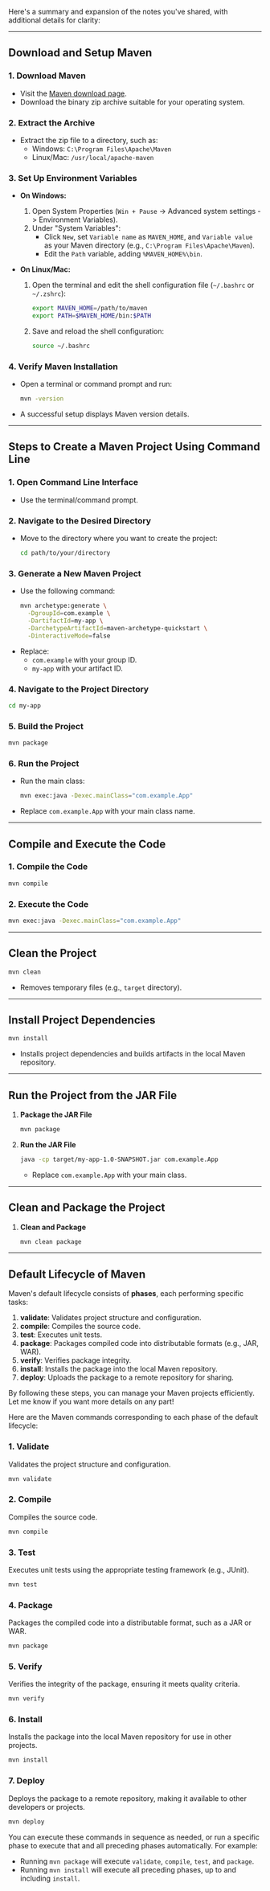 Here's a summary and expansion of the notes you've shared, with additional details for clarity:

---

## **Download and Setup Maven**

### 1. **Download Maven**
   - Visit the [Maven download page](https://maven.apache.org/download.cgi).
   - Download the binary zip archive suitable for your operating system.

### 2. **Extract the Archive**
   - Extract the zip file to a directory, such as:
     - Windows: `C:\Program Files\Apache\Maven`
     - Linux/Mac: `/usr/local/apache-maven`

### 3. **Set Up Environment Variables**
   - **On Windows:**
     1. Open System Properties (`Win + Pause` -> Advanced system settings -> Environment Variables).
     2. Under "System Variables":
        - Click `New`, set `Variable name` as `MAVEN_HOME`, and `Variable value` as your Maven directory (e.g., `C:\Program Files\Apache\Maven`).
        - Edit the `Path` variable, adding `%MAVEN_HOME%\bin`.

   - **On Linux/Mac:**
     1. Open the terminal and edit the shell configuration file (`~/.bashrc` or `~/.zshrc`):
        ```bash
        export MAVEN_HOME=/path/to/maven
        export PATH=$MAVEN_HOME/bin:$PATH
        ```
     2. Save and reload the shell configuration:
        ```bash
        source ~/.bashrc
        ```

### 4. **Verify Maven Installation**
   - Open a terminal or command prompt and run:
     ```bash
     mvn -version
     ```
   - A successful setup displays Maven version details.

---

## **Steps to Create a Maven Project Using Command Line**

### 1. **Open Command Line Interface**
   - Use the terminal/command prompt.

### 2. **Navigate to the Desired Directory**
   - Move to the directory where you want to create the project:
     ```bash
     cd path/to/your/directory
     ```

### 3. **Generate a New Maven Project**
   - Use the following command:
     ```bash
     mvn archetype:generate \
       -DgroupId=com.example \
       -DartifactId=my-app \
       -DarchetypeArtifactId=maven-archetype-quickstart \
       -DinteractiveMode=false
     ```
   - Replace:
     - `com.example` with your group ID.
     - `my-app` with your artifact ID.

### 4. **Navigate to the Project Directory**
   ```bash
   cd my-app
   ```

### 5. **Build the Project**
   ```bash
   mvn package
   ```

### 6. **Run the Project**
   - Run the main class:
     ```bash
     mvn exec:java -Dexec.mainClass="com.example.App"
     ```
   - Replace `com.example.App` with your main class name.

---

## **Compile and Execute the Code**

### 1. **Compile the Code**
   ```bash
   mvn compile
   ```

### 2. **Execute the Code**
   ```bash
   mvn exec:java -Dexec.mainClass="com.example.App"
   ```

---

## **Clean the Project**
   ```bash
   mvn clean
   ```
   - Removes temporary files (e.g., `target` directory).

---

## **Install Project Dependencies**
   ```bash
   mvn install
   ```
   - Installs project dependencies and builds artifacts in the local Maven repository.

---

## **Run the Project from the JAR File**

1. **Package the JAR File**
   ```bash
   mvn package
   ```

2. **Run the JAR File**
   ```bash
   java -cp target/my-app-1.0-SNAPSHOT.jar com.example.App
   ```
   - Replace `com.example.App` with your main class.

---

## **Clean and Package the Project**

1. **Clean and Package**
   ```bash
   mvn clean package
   ```

---

## **Default Lifecycle of Maven**

Maven's default lifecycle consists of **phases**, each performing specific tasks:

1. **validate**: Validates project structure and configuration.
2. **compile**: Compiles the source code.
3. **test**: Executes unit tests.
4. **package**: Packages compiled code into distributable formats (e.g., JAR, WAR).
5. **verify**: Verifies package integrity.
6. **install**: Installs the package into the local Maven repository.
7. **deploy**: Uploads the package to a remote repository for sharing.

By following these steps, you can manage your Maven projects efficiently. Let me know if you want more details on any part!

Here are the Maven commands corresponding to each phase of the default lifecycle:

### **1. Validate**
Validates the project structure and configuration.
```bash
mvn validate
```

### **2. Compile**
Compiles the source code.
```bash
mvn compile
```

### **3. Test**
Executes unit tests using the appropriate testing framework (e.g., JUnit).
```bash
mvn test
```

### **4. Package**
Packages the compiled code into a distributable format, such as a JAR or WAR.
```bash
mvn package
```

### **5. Verify**
Verifies the integrity of the package, ensuring it meets quality criteria.
```bash
mvn verify
```

### **6. Install**
Installs the package into the local Maven repository for use in other projects.
```bash
mvn install
```

### **7. Deploy**
Deploys the package to a remote repository, making it available to other developers or projects.
```bash
mvn deploy
```

You can execute these commands in sequence as needed, or run a specific phase to execute that and all preceding phases automatically. For example:

- Running `mvn package` will execute `validate`, `compile`, `test`, and `package`.
- Running `mvn install` will execute all preceding phases, up to and including `install`.